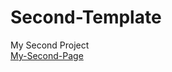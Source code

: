 # Second-Template
My Second Project
<br>
<a target="_blank" href="https://mahmoud-second-page-testing.netlify.app/">My-Second-Page</a>
